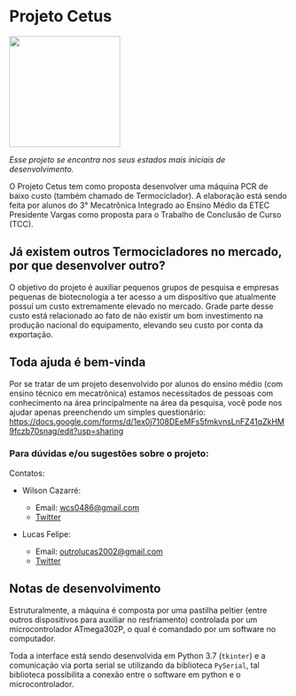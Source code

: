 # Projeto Cetus
<img src="https://github.com/WilsonCazarre/ProjetoCetus/blob/master/assets/logo.jpeg" width="200" height="200">

_Esse projeto se encontra nos seus estados mais iniciais de desenvolvimento._

O Projeto Cetus tem como proposta desenvolver uma máquina PCR de baixo custo (também chamado de Termociclador). A elaboração está sendo feita por alunos do 3° Mecatrônica Integrado ao Ensino Médio da ETEC Presidente Vargas como proposta para o Trabalho de Conclusão de Curso (TCC).

## Já existem outros Termocicladores no mercado, por que desenvolver outro?

O objetivo do projeto é auxiliar pequenos grupos de pesquisa e empresas pequenas de biotecnologia a ter acesso a um dispositivo que atualmente possuí um custo extremamente elevado no mercado. Grade parte desse custo está relacionado ao fato de não existir um bom investimento na produção nacional do equipamento, elevando seu custo por conta da exportação.

## Toda ajuda é bem-vinda

Por se tratar de um projeto desenvolvido por alunos do ensino médio (com ensino técnico em mecatrônica) estamos necessitados de pessoas com conhecimento na área principalmente na área da pesquisa, você pode nos ajudar apenas preenchendo um simples questionário:
https://docs.google.com/forms/d/1ex0j7108DEeMFs5fmkvnsLnFZ41qZkHM9fczb70snag/edit?usp=sharing

### Para dúvidas e/ou sugestões sobre o projeto:

Contatos: 
- Wilson Cazarré:
  - Email: wcs0486@gmail.com
  - [Twitter](https://twitter.com/WilsonCazarre)


- Lucas Felipe:
  - Email: outrolucas2002@gmail.com
  - [Twitter](https://twitter.com/lukaxfeh)

## Notas de desenvolvimento
Estruturalmente, a máquina é composta por uma pastilha peltier (entre outros dispositivos para auxiliar no resfriamento) controlada por um microcontrolador ATmega302P, o qual é comandado por um software no computador.

Toda a interface está sendo desenvolvida em Python 3.7 (`tkinter`) e a comunicação via porta
serial se utilizando da biblioteca `PySerial`, tal biblioteca possibilita a
conexão entre o software em python e o microcontrolador.
